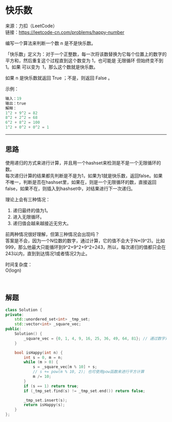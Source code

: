# 快乐数

来源：力扣（LeetCode）  
链接：<https://leetcode-cn.com/problems/happy-number>

编写一个算法来判断一个数 n 是不是快乐数。

「快乐数」定义为：对于一个正整数，每一次将该数替换为它每个位置上的数字的平方和，然后重复这个过程直到这个数变为 1，也可能是 无限循环 但始终变不到 1。如果 可以变为  1，那么这个数就是快乐数。

如果 n 是快乐数就返回 True ；不是，则返回 False 。

示例：

``` c++
输入：19
输出：true
解释：
1^2 + 9^2 = 82
8^2 + 2^2 = 68
6^2 + 8^2 = 100
1^2 + 0^2 + 0^2 = 1
```

---

## 思路

使用递归的方式来进行计算，并且用一个hashset来检测是不是一个无限循环的数。  
每次递归计算的结果都先判断是不是为1，如果为1就是快乐数，返回false。如果不唯一，判断是否在hashset里，如果在，则是一个无限循环的数，直接返回false，如果不在，则插入到hashset中，对结果进行下一次递归。  

理论上会有三种情况：  

1. 递归最终的值为1。
2. 进入无限循环。
3. 递归值会越来越接近无穷大。

前两种情况很好理解，但第三种情况会出现吗？  
答案是不会，因为一个N位数的数字，通过计算，它的值不会大于N*(9^2)。比如999，那么他最大只能循环到9^2+9^2+9^2=243，所以，每次递归的值都只会在243以内，直到到达情况1或者情况2为止。

时间复杂度：  
O(logn)

</br>

## 解题

``` c++
class Solution {
private:
    std::unordered_set<int> _tmp_set;
    std::vector<int> _square_vec;
public:
    Solution() {
        _square_vec = {0, 1, 4, 9, 16, 25, 36, 49, 64, 81}; // 通过数字对应的下标获取平方值
    }

    bool isHappy(int n) {
        int s = 0, m = n;
        while (m > 0) {
            s = _square_vec[m % 10] + s;
            // s += pow(m % 10, 2); 也可使用pow函数来进行平方计算
            m /= 10;
        }
        if (s == 1) return true;
        if (_tmp_set.find(s) != _tmp_set.end()) return false;

        _tmp_set.insert(s);
        return isHappy(s);
    }
};
```
